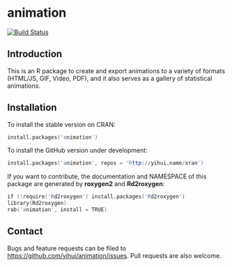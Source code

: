 # animation

[![Build Status](https://travis-ci.org/yihui/animation.svg)](https://travis-ci.org/yihui/animation)

## Introduction

This is an R package to create and export animations to a variety of formats
(HTML/JS, GIF, Video, PDF), and it also serves as a gallery of statistical
animations.

## Installation

To install the stable version on CRAN:

```s
install.packages('animation')
```

To install the GitHub version under development:

```s
install.packages('animation', repos = 'http://yihui.name/xran')
```

If you want to contribute, the documentation and NAMESPACE of this package
are generated by **roxygen2** and **Rd2roxygen**:

```s
if (!require('Rd2roxygen') install.packages('Rd2roxygen')
library(Rd2roxygen)
rab('animation', install = TRUE)
```

## Contact

Bugs and feature requests can be filed to
<https://github.com/yihui/animation/issues>. Pull requests are also welcome.


